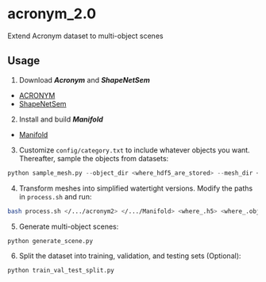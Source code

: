 # acronym_2.0
Extend Acronym dataset to multi-object scenes

## Usage
1. Download ***Acronym*** and ***ShapeNetSem***
- [ACRONYM](https://github.com/NVlabs/acronym)
- [ShapeNetSem](https://huggingface.co/datasets/ShapeNet/ShapeNetSem-archive/tree/main)
2. Install and build ***Manifold***
- [Manifold](https://github.com/hjwdzh/Manifold)
3. Customize `config/category.txt` to include whatever objects you want. Thereafter, sample the objects from datasets:
```python
python sample_mesh.py --object_dir <where_hdf5_are_stored> --mesh_dir <where_obj_are_stored> --object_save_dir <...> --mesh_save_dir <...>
```
4. Transform meshes into simplified watertight versions. Modify the paths in `process.sh` and run:
```bash
bash process.sh </.../acronym2> </.../Manifold> <where_.h5> <where_.obj>
```
5. Generate multi-object scenes:
```python
python generate_scene.py
```
6. Split the dataset into training, validation, and testing sets (Optional):
```python
python train_val_test_split.py
```
